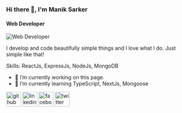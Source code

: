 ### Hi there 👋, I'm Manik Sarker
#### Web Developer
![Web Developer](https://media.licdn.com/dms/image/D5616AQFaZvXq5UIx8g/profile-displaybackgroundimage-shrink_350_1400/0/1695749083521?e=1703721600&v=beta&t=B0uISk0nWQP6zR84wGcY2CTsjCcVOAQH8EOAQ4UQBXw)

I develop and code beautifully simple things and I love what I do. Just simple like that!

Skills: ReactJs, ExpressJs, NodeJs, MongoDB

- 🔭 I’m currently working on this page. 
- 🌱 I’m currently learning TypeScript, NextJs, Mongoose 

[<img src='https://cdn.jsdelivr.net/npm/simple-icons@3.0.1/icons/github.svg' alt='github' height='40'>](https://github.com/maniksarker25)  [<img src='https://cdn.jsdelivr.net/npm/simple-icons@3.0.1/icons/linkedin.svg' alt='linkedin' height='40'>](https://www.linkedin.com/in/devmaniksarker/)  [<img src='https://cdn.jsdelivr.net/npm/simple-icons@3.0.1/icons/facebook.svg' alt='facebook' height='40'>](https://www.facebook.com/maniksarker.official)  [<img src='https://cdn.jsdelivr.net/npm/simple-icons@3.0.1/icons/twitter.svg' alt='twitter' height='40'>](https://twitter.com/maniksarker265)  














